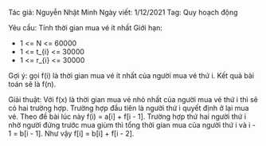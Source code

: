 Tác giả: Nguyễn Nhật Minh
Ngày viết: 1/12/2021
Tag: Quy hoạch động

Yêu cầu: Tính thời gian mua vé ít nhất
Giới hạn:
- 1 <= N <= 60000
- 1 <= t_{i} <= 30000
- 1 <= r_{i} <= 30000

Gợi ý: gọi f(i) là thời gian mua vé ít nhất của người mua vé thứ i. Kết quả bài toán sẽ là f(n).

Giải thuật:
Với f(x) là thời gian mua vé nhỏ nhất của người mua vé thứ i thì sẽ có hai trường hợp.
Trường hợp đầu tiên là người thứ i quyết định ở lại mua vé. Theo đề bài lúc này f(i) = a[i] + f[i - 1].
Trường hợp thứ hai người thứ i nhờ người đứng trước mua giùm thì tổng thời gian mua của người thứ i và i - 1 = b[i - 1]. Như vậy f[i] = b[i] + f[i - 2].
